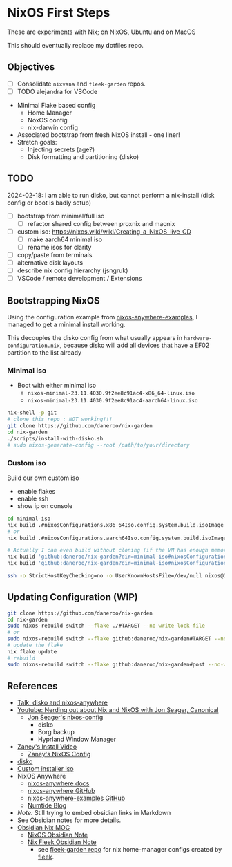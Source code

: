 # NixOS First Steps

These are experiments with Nix; on NixOS, Ubuntu and on MacOS

This should eventually replace my dotfiles repo.

## Objectives

- [ ] Consolidate `nixvana` and `fleek-garden` repos.
- [ ] TODO alejandra for VSCode
- Minimal Flake based config
  - Home Manager
  - NoxOS config
  - nix-darwin config
- Associated bootstrap from fresh NixOS install - one liner!
- Stretch goals:
  - Injecting secrets (age?)
  - Disk formatting and partitioning (disko)

## TODO

2024-02-18: I am able to run disko, but cannot perform a nix-install (disk config or boot is badly setup)

- [ ] bootstrap from minimal/full iso
  - [ ] refactor shared config between proxnix and macnix
- [ ] custom iso: <https://nixos.wiki/wiki/Creating_a_NixOS_live_CD>
  - [ ] make aarch64 minimal iso
  - [ ] rename isos for clarity
- [ ] copy/paste from terminals
- [ ] alternative disk layouts
- [ ] describe nix config hierarchy (jsngruk)
- [ ] VSCode / remote development / Extensions

## Bootstrapping NixOS

Using the configuration example from [nixos-anywhere-examples](https://github.com/nix-community/nixos-anywhere-examples/),
I managed to get a minimal install working.

This decouples the disko config from what usually appears in `hardware-configuration.nix`, because
disko will add all devices that have a EF02 partition to the list already

### Minimal iso

- Boot with either minimal iso
  - `nixos-minimal-23.11.4030.9f2ee8c91ac4-x86_64-linux.iso`
  - `nixos-minimal-23.11.4030.9f2ee8c91ac4-aarch64-linux.iso`

```bash
nix-shell -p git
# clone this repo : NOT working!!!
git clone https://github.com/daneroo/nix-garden
cd nix-garden
./scripts/install-with-disko.sh
# sudo nixos-generate-config --root /path/to/your/directory
```

### Custom iso

Build our own custom iso

- enable flakes
- enable ssh
- show ip on console

```bash
cd minimal-iso
nix build .#nixosConfigurations.x86_64Iso.config.system.build.isoImage
# or
nix build .#nixosConfigurations.aarch64Iso.config.system.build.isoImage

# Actually I can even build without cloning (if the VM has enough memory i.e. 8GB (aarch64) / 16GB (x86_64))
nix build 'github:daneroo/nix-garden?dir=minimal-iso#nixosConfigurations.x86_64Iso.config.system.build.isoImage'
nix build 'github:daneroo/nix-garden?dir=minimal-iso#nixosConfigurations.aarch64Iso.config.system.build.isoImage'

ssh -o StrictHostKeyChecking=no -o UserKnownHostsFile=/dev/null nixos@192.168.69.5
```

## Updating Configuration (WIP)

```bash
git clone https://github.com/daneroo/nix-garden
cd nix-garden
sudo nixos-rebuild switch --flake ./#TARGET --no-write-lock-file
# or
sudo nixos-rebuild switch --flake github:daneroo/nix-garden#TARGET --no-write-lock-file
# update the flake
nix flake update
# rebuild
sudo nixos-rebuild switch --flake github:daneroo/nix-garden#post --no-write-lock-file
```

## References

- [Talk: disko and nixos-anywhere](https://www.youtube.com/watch?v=U_UwzMhixr8)
- [Youtube: Nerding out about Nix and NixOS with Jon Seager, Canonical](https://www.youtube.com/watch?v=9l-U2NwbKOc&t=1s)
  - [Jon Seager's nixos-config](https://github.com/jnsgruk/nixos-config)
    - disko
    - Borg backup
    - Hyprland Window Manager
- [Zaney's Install Video](https://www.youtube.com/watch?v=ay0OcWWOm5k)
  - [Zaney's NixOS Config](https://gitlab.com/Zaney/zaneyos)
- [disko](https://github.com/nix-community/disko)
- [Custom installer iso](https://nixos.wiki/wiki/Creating_a_NixOS_live_CD)
- NixOS Anywhere
  - [nixos-anywhere docs](https://nix-community.github.io/nixos-anywhere/)
  - [nixos-anywhere GitHub](https://github.com/nix-community/nixos-anywhere)
  - [nixos-anywhere-examples GitHub](https://github.com/nix-community/nixos-anywhere-examples)
  - [Numtide Blog](https://numtide.com/blog/)
- _Note:_ Still trying to embed obsidian links in Markdown
- See Obsidian notes for more details.
- [Obsidian Nix MOC](obsidian://open?vault=MainVault&file=Projects%2FHomelab%2FNix%20-%20MOC)
  - [NixOS Obsidian Note](obsidian://open?vault=MainVault&file=Projects%2FHomelab%2FNix%20-%20NixOS)
  - [Nix Fleek Obsidian Note](obsidian://open?vault=MainVault&file=Projects%2FHomelab%2FNix%20-%20Fleek)
    - see [fleek-garden repo](https://github.com/daneroo/fleek-garden) for nix home-manager configs created by [fleek](https://github.com/ublue-os/fleek).
